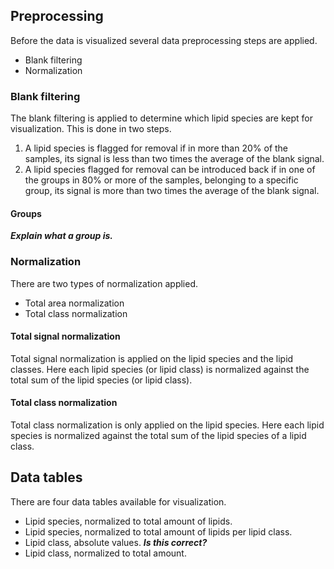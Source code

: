 ## Preprocessing

Before the data is visualized several data preprocessing steps are applied. 

* Blank filtering
* Normalization

### Blank filtering

The blank filtering is applied to determine which lipid species are kept for visualization. This is done in two steps. 

1) A lipid species is flagged for removal if in more than 20% of the samples, its signal is less than two times the average of the blank signal.
2) A lipid species flagged for removal can be introduced back if in one of the groups in 80% or more of the samples, belonging to a specific group, its signal is more than two times the average of the blank signal.

#### Groups

***Explain what a group is.***

### Normalization

There are two types of normalization applied.

* Total area normalization
* Total class normalization

#### Total signal normalization

Total signal normalization is applied on the lipid species and the lipid classes. Here each lipid species (or lipid class) is normalized against the total sum of the lipid species (or lipid class).

#### Total class normalization

Total class normalization is only applied on the lipid species. Here each lipid species is normalized against the total sum of the lipid species of a lipid class.

## Data tables

There are four data tables available for visualization.

* Lipid species, normalized to total amount of lipids.
* Lipid species, normalized to total amount of lipids per lipid class.
* Lipid class, absolute values. ***Is this correct?***
* Lipid class, normalized to total amount.